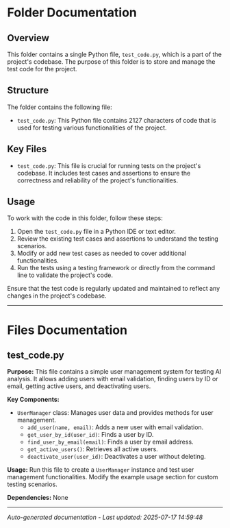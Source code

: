 # Folder Documentation

## Overview
This folder contains a single Python file, `test_code.py`, which is a part of the project's codebase. The purpose of this folder is to store and manage the test code for the project.

## Structure
The folder contains the following file:
- `test_code.py`: This Python file contains 2127 characters of code that is used for testing various functionalities of the project.

## Key Files
- `test_code.py`: This file is crucial for running tests on the project's codebase. It includes test cases and assertions to ensure the correctness and reliability of the project's functionalities.

## Usage
To work with the code in this folder, follow these steps:
1. Open the `test_code.py` file in a Python IDE or text editor.
2. Review the existing test cases and assertions to understand the testing scenarios.
3. Modify or add new test cases as needed to cover additional functionalities.
4. Run the tests using a testing framework or directly from the command line to validate the project's code.

Ensure that the test code is regularly updated and maintained to reflect any changes in the project's codebase.

---

# Files Documentation

## test_code.py

**Purpose:** This file contains a simple user management system for testing AI analysis. It allows adding users with email validation, finding users by ID or email, getting active users, and deactivating users.

**Key Components:**
- `UserManager` class: Manages user data and provides methods for user management.
  - `add_user(name, email)`: Adds a new user with email validation.
  - `get_user_by_id(user_id)`: Finds a user by ID.
  - `find_user_by_email(email)`: Finds a user by email address.
  - `get_active_users()`: Retrieves all active users.
  - `deactivate_user(user_id)`: Deactivates a user without deleting.

**Usage:** Run this file to create a `UserManager` instance and test user management functionalities. Modify the example usage section for custom testing scenarios.

**Dependencies:** None

---
*Auto-generated documentation - Last updated: 2025-07-17 14:59:48*
